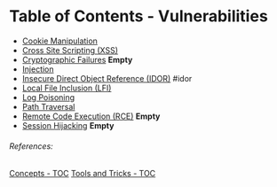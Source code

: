 # Table of Contents - Vulnerabilities
- [Cookie Manipulation](Cookie%20Manipulation.md)
- [Cross Site Scripting (XSS)](Cross-Site%20Scripting%20(XSS).md)
- [Cryptographic Failures](Cryptographic%20Failures.md) **Empty**
- [Injection](Injection.md)
- [Insecure Direct Object Reference (IDOR)](Insecure%20Direct%20Object%20Reference%20(IDOR).md) #idor 
- [Local File Inclusion (LFI)](Local%20File%20Inclusion%20(LFI).md)
- [Log Poisoning](Log%20Poisoning.md)
- [Path Traversal](Path%20Traversal.md)
- [Remote Code Execution (RCE)](Remote%20Code%20Execution.md) **Empty**
- [Session Hijacking](Session%20Hijacking.md) **Empty**


###### References:
[Concepts - TOC](../concepts/01_Concepts-TOC.md)
[Tools and Tricks - TOC](../../Tools,%20Binaries,%20and%20Programs/Tools%20Glossary.md)